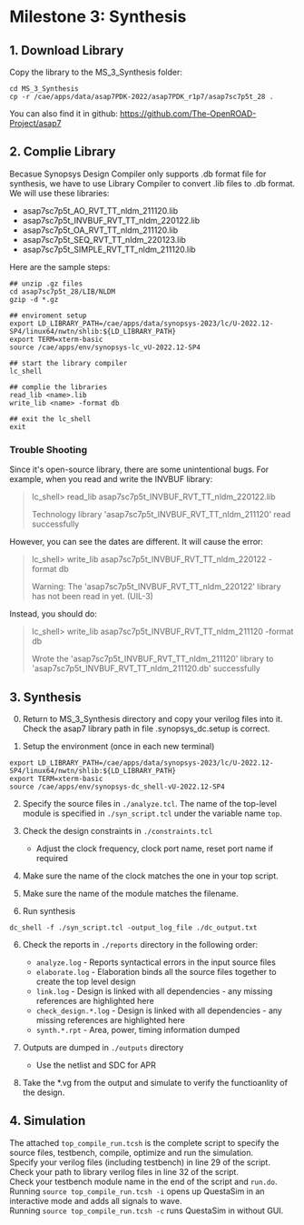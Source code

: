 # Milestone 3: Synthesis

## 1. Download Library
Copy the library to the MS_3_Synthesis folder:
````
cd MS_3_Synthesis
cp -r /cae/apps/data/asap7PDK-2022/asap7PDK_r1p7/asap7sc7p5t_28 .
````
You can also find it in github:
https://github.com/The-OpenROAD-Project/asap7


## 2. Complie Library
Becasue Synopsys Design Compiler only supports .db format file for synthesis, we have to use Library Compiler to convert .lib files to .db format. We will use these libraries:
- asap7sc7p5t_AO_RVT_TT_nldm_211120.lib
- asap7sc7p5t_INVBUF_RVT_TT_nldm_220122.lib
- asap7sc7p5t_OA_RVT_TT_nldm_211120.lib
- asap7sc7p5t_SEQ_RVT_TT_nldm_220123.lib
- asap7sc7p5t_SIMPLE_RVT_TT_nldm_211120.lib

Here are the sample steps:
````
## unzip .gz files
cd asap7sc7p5t_28/LIB/NLDM
gzip -d *.gz

## enviroment setup
export LD_LIBRARY_PATH=/cae/apps/data/synopsys-2023/lc/U-2022.12-SP4/linux64/nwtn/shlib:${LD_LIBRARY_PATH}
export TERM=xterm-basic
source /cae/apps/env/synopsys-lc_vU-2022.12-SP4

## start the library compiler
lc_shell

## complie the libraries
read_lib <name>.lib
write_lib <name> -format db

## exit the lc_shell
exit
````

### Trouble Shooting
Since it's open-source library, there are some unintentional bugs. For example, when you read and write the INVBUF library:
> lc_shell> read_lib asap7sc7p5t_INVBUF_RVT_TT_nldm_220122.lib
> 
> Technology library 'asap7sc7p5t_INVBUF_RVT_TT_nldm_211120' read successfully

However, you can see the dates are different. It will cause the error:
> lc_shell> write_lib asap7sc7p5t_INVBUF_RVT_TT_nldm_220122 -format db 
>
> Warning: The 'asap7sc7p5t_INVBUF_RVT_TT_nldm_220122' library has not been read in yet. (UIL-3)

Instead, you should do:
> lc_shell> write_lib asap7sc7p5t_INVBUF_RVT_TT_nldm_211120 -format db
> 
> Wrote the 'asap7sc7p5t_INVBUF_RVT_TT_nldm_211120' library to 'asap7sc7p5t_INVBUF_RVT_TT_nldm_211120.db' successfully


## 3. Synthesis
0. Return to MS_3_Synthesis directory and copy your verilog files into it.
Check the asap7 library path in file .synopsys_dc.setup is correct.

1. Setup the environment (once in each new terminal) 
````
export LD_LIBRARY_PATH=/cae/apps/data/synopsys-2023/lc/U-2022.12-SP4/linux64/nwtn/shlib:${LD_LIBRARY_PATH} 
export TERM=xterm-basic 
source /cae/apps/env/synopsys-dc_shell-vU-2022.12-SP4
````

2. Specify the source files in `./analyze.tcl`. The name of the top-level module is specified in `./syn_script.tcl` under the variable name `top`.

3. Check the design constraints in `./constraints.tcl`
   - Adjust the clock frequency, clock port name, reset port name if required

4. Make sure the name of the clock matches the one in your top script.

5. Make sure the name of the module matches the filename.

6. Run synthesis
````
dc_shell -f ./syn_script.tcl -output_log_file ./dc_output.txt
````

6. Check the reports in `./reports` directory in the following order:
   - `analyze.log`          - Reports syntactical errors in the input source files
   - `elaborate.log`        - Elaboration binds all the source files together to create the top level design
   - `link.log`             - Design is linked with all dependencies - any missing references are highlighted here
   - `check_design.*.log`   - Design is linked with all dependencies - any missing references are highlighted here
   - `synth.*.rpt`          - Area, power, timing information dumped

7. Outputs are dumped in `./outputs` directory
   - Use the netlist and SDC for APR

8. Take the *.vg from the output and simulate to verify the functioanlity of the design.



## 4. Simulation
The attached `top_compile_run.tcsh` is the complete script to specify the source files, testbench, compile, optimize and run the simulation.\
Specify your verilog files (including testbench) in line 29 of the script.\
Check your path to library verilog files in line 32 of the script.\
Check your testbench module name in the end of the script and `run.do`.\
Running `source top_compile_run.tcsh -i` opens up QuestaSim in an interactive mode and adds all signals to wave.\
Running `source top_compile_run.tcsh -c` runs QuestaSim in without GUI.
